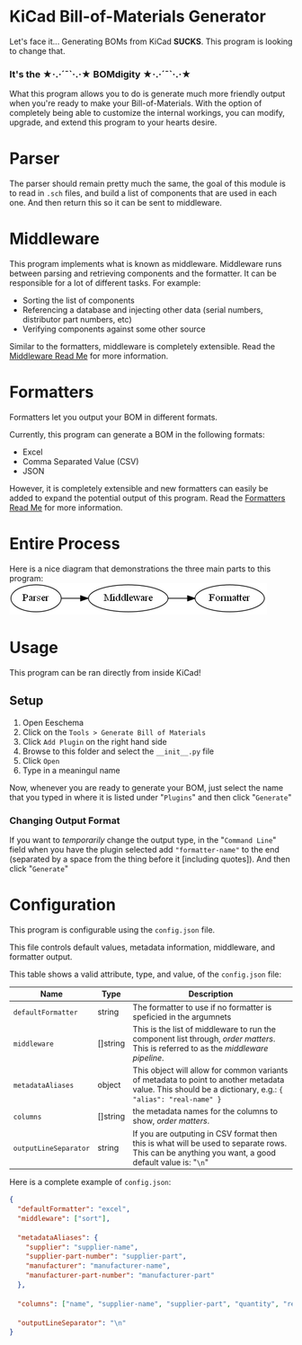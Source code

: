 # KiCad Bill-of-Materials Generator
Let's face it... Generating BOMs from KiCad **SUCKS**. This program is looking to change that.

### It's the ★·.·´¯\`·.·★ BOMdigity ★·.·´¯\`·.·★

What this program allows you to do is generate much more friendly output when you're ready
to make your Bill-of-Materials. With the option of completely being able to customize the
internal workings, you can modify, upgrade, and extend this program to your hearts desire.

# Parser
The parser should remain pretty much the same, the goal of this module is to read in `.sch` files, and build a list of components that are used in each one. And then return this so it can be sent to middleware.

# Middleware
This program implements what is known as middleware. Middleware runs between
parsing and retrieving components and the formatter. It can be responsible for a lot
of different tasks. For example:
- Sorting the list of components
- Referencing a database and injecting other data (serial numbers, distributor part numbers, etc)
- Verifying components against some other source

Similar to the formatters, middleware is completely extensible. Read the [Middleware Read Me](Middleware/README.md) for more information.

# Formatters
Formatters let you output your BOM in different formats.

Currently, this program can generate a BOM in the following formats:
- Excel
- Comma Separated Value (CSV)
- JSON

However, it is completely extensible and new formatters can easily be added to
expand the potential output of this program. Read the [Formatters Read Me](Formatter/README.md) for more information.



# Entire Process
Here is a nice diagram that demonstrations the three main parts to this program:
![Parser -> Middleware -> Formatter](diagram.png)

# Usage
This program can be ran directly from inside KiCad!

## Setup
1. Open Eeschema
2. Click on the `Tools > Generate Bill of Materials`
3. Click `Add Plugin` on the right hand side
4. Browse to this folder and select the `__init__.py` file
5. Click `Open`
6. Type in a meaningul name

Now, whenever you are ready to generate your BOM, just select the name that you typed in where it is listed under "`Plugins`" and then click "`Generate`"


### Changing Output Format
If you want to *temporarily* change the output type, in the "`Command Line`" field when you have the plugin selected add `"formatter-name"` to the end (separated by a space from the thing before it [including quotes]). And then click "`Generate`"

# Configuration
This program is configurable using the `config.json` file.

This file controls default values, metadata information, middleware, and formatter output.

This table shows a valid attribute, type, and value, of the `config.json` file:

Name | Type | Description
-----|------|-------------
`defaultFormatter` | string | The formatter to use if no formatter is speficied in the argumnets
`middleware` | []string | This is the list of middleware to run the component list through, *order matters*. This is referred to as the *middleware pipeline*.
`metadataAliases` | object | This object will allow for common variants of metadata to point to another metadata value. This should be a dictionary, e.g.: `{ "alias": "real-name" }`
`columns` | []string | the metadata names for the columns to show, *order matters*.
`outputLineSeparator` | string | If you are outputing in CSV format then this is what will be used to separate rows. This can be anything you want, a good default value is: "`\n`"

Here is a complete example of `config.json`:
```json
{
  "defaultFormatter": "excel",
  "middleware": ["sort"],

  "metadataAliases": {
    "supplier": "supplier-name",
    "supplier-part-number": "supplier-part",
    "manufacturer": "manufacturer-name",
    "manufacturer-part-number": "manufacturer-part"
  },

  "columns": ["name", "supplier-name", "supplier-part", "quantity", "reference"],

  "outputLineSeparator": "\n"
}
```